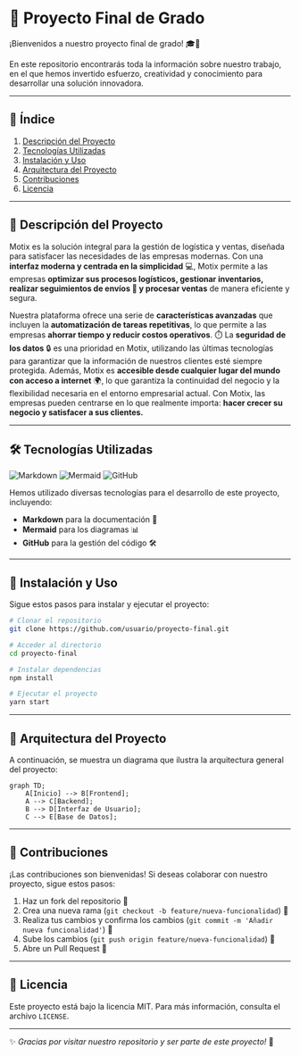 # 📌 Proyecto Final de Grado

¡Bienvenidos a nuestro proyecto final de grado! 🎓🚀

En este repositorio encontrarás toda la información sobre nuestro trabajo, en el que hemos invertido esfuerzo, creatividad y conocimiento para desarrollar una solución innovadora.

---

## 📖 Índice
1. [Descripción del Proyecto](#descripcion-del-proyecto)
2. [Tecnologías Utilizadas](#tecnologias-utilizadas)
3. [Instalación y Uso](#instalacion-y-uso)
4. [Arquitectura del Proyecto](#arquitectura-del-proyecto)
5. [Contribuciones](#contribuciones)
6. [Licencia](#licencia)

---

## 📌 Descripción del Proyecto

Motix es la solución integral para la gestión de logística y ventas, diseñada para satisfacer las necesidades de las empresas modernas. 
Con una **interfaz moderna y centrada en la simplicidad** :computer:, Motix permite a las empresas **optimizar sus procesos logísticos, gestionar inventarios, realizar seguimientos de envíos :truck: y procesar ventas** de manera eficiente y segura.

Nuestra plataforma ofrece una serie de **características avanzadas** que incluyen la **automatización de tareas repetitivas**, lo que permite a las empresas **ahorrar tiempo y reducir costos operativos**. :stopwatch: La **seguridad de los datos** :lock: es una prioridad en Motix, utilizando las últimas tecnologías para garantizar que la información de nuestros clientes esté siempre protegida.
Además, Motix es **accesible desde cualquier lugar del mundo con acceso a internet** :earth_africa:, lo que garantiza la continuidad del negocio y la flexibilidad necesaria en el entorno empresarial actual. Con Motix, las empresas pueden centrarse en lo que realmente importa: **hacer crecer su negocio y satisfacer a sus clientes.**

---

## 🛠️ Tecnologías Utilizadas

![Markdown](https://img.shields.io/badge/Markdown-%23000000.svg?style=flat&logo=markdown&logoColor=white)
![Mermaid](https://img.shields.io/badge/Mermaid-%2300BFFF.svg?style=flat&logo=mermaid&logoColor=white)
![GitHub](https://img.shields.io/badge/GitHub-%23181717.svg?style=flat&logo=github&logoColor=white)

Hemos utilizado diversas tecnologías para el desarrollo de este proyecto, incluyendo:
- **Markdown** para la documentación 📜
- **Mermaid** para los diagramas 📊
- **GitHub** para la gestión del código 🛠️

---

## 🚀 Instalación y Uso

Sigue estos pasos para instalar y ejecutar el proyecto:
```bash
# Clonar el repositorio
git clone https://github.com/usuario/proyecto-final.git

# Acceder al directorio
cd proyecto-final

# Instalar dependencias
npm install

# Ejecutar el proyecto
yarn start
```

---

## 📐 Arquitectura del Proyecto

A continuación, se muestra un diagrama que ilustra la arquitectura general del proyecto:

```mermaid
graph TD;
    A[Inicio] --> B[Frontend];
    A --> C[Backend];
    B --> D[Interfaz de Usuario];
    C --> E[Base de Datos];
```

---

## 🤝 Contribuciones

¡Las contribuciones son bienvenidas! Si deseas colaborar con nuestro proyecto, sigue estos pasos:
1. Haz un fork del repositorio 🔄
2. Crea una nueva rama (`git checkout -b feature/nueva-funcionalidad`) 🌿
3. Realiza tus cambios y confirma los cambios (`git commit -m 'Añadir nueva funcionalidad'`) 📌
4. Sube los cambios (`git push origin feature/nueva-funcionalidad`) 🚀
5. Abre un Pull Request 📩

---

## 📜 Licencia

Este proyecto está bajo la licencia MIT. Para más información, consulta el archivo `LICENSE`.

---

✨ _Gracias por visitar nuestro repositorio y ser parte de este proyecto!_ 🚀

